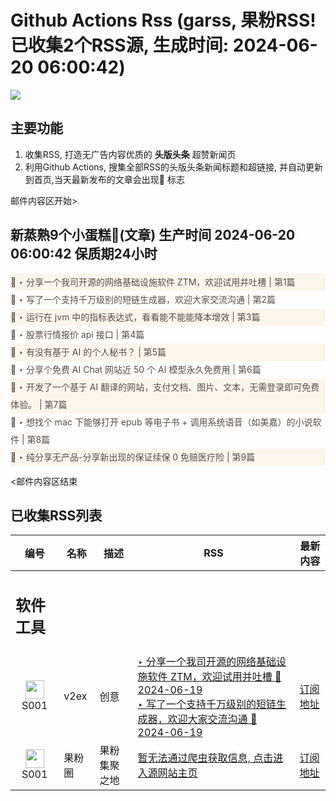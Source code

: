 # Github Actions Rss (garss, 果粉RSS! 已收集2个RSS源, 生成时间: 2024-06-20 06:00:42)

![](https://cdn.jsdelivr.net/gh/xinkeji/garss/_media/ga-rss.png)



## 主要功能
1. 收集RSS, 打造无广告内容优质的 **头版头条** 超赞新闻页
2. 利用Github Actions, 搜集全部RSS的头版头条新闻标题和超链接, 并自动更新到首页,当天最新发布的文章会出现🌈 标志

邮件内容区开始>
<h2>新蒸熟9个小蛋糕🍰(文章) 生产时间 2024-06-20 06:00:42 保质期24小时</h2>

<div style='line-height:3;background-color:#FAF6EA;' ><a href='https://www.v2ex.com/t/1050990#reply4' style="line-height:2;text-decoration:none;display:block;color:#584D49;">🌈 ‣ 分享一个我司开源的网络基础设施软件 ZTM，欢迎试用并吐槽 | 第1篇</a></div><div style='line-height:3;' ><a href='https://www.v2ex.com/t/1050974#reply2' style="line-height:2;text-decoration:none;display:block;color:#584D49;">🌈 ‣ 写了一个支持千万级别的短链生成器，欢迎大家交流沟通 | 第2篇</a></div><div style='line-height:3;background-color:#FAF6EA;' ><a href='https://www.v2ex.com/t/1050986#reply1' style="line-height:2;text-decoration:none;display:block;color:#584D49;">🌈 ‣ 运行在 jvm 中的指标表达式，看看能不能能降本增效 | 第3篇</a></div><div style='line-height:3;' ><a href='https://www.v2ex.com/t/1050962#reply0' style="line-height:2;text-decoration:none;display:block;color:#584D49;">🌈 ‣ 股票行情报价 api 接口 | 第4篇</a></div><div style='line-height:3;background-color:#FAF6EA;' ><a href='https://www.v2ex.com/t/1050795#reply7' style="line-height:2;text-decoration:none;display:block;color:#584D49;">🌈 ‣ 有没有基于 AI 的个人秘书？ | 第5篇</a></div><div style='line-height:3;' ><a href='https://www.v2ex.com/t/1050879#reply0' style="line-height:2;text-decoration:none;display:block;color:#584D49;">🌈 ‣ 分享个免费 AI Chat 网站近 50 个 AI 模型永久免费用 | 第6篇</a></div><div style='line-height:3;background-color:#FAF6EA;' ><a href='https://www.v2ex.com/t/1050857#reply0' style="line-height:2;text-decoration:none;display:block;color:#584D49;">🌈 ‣ 开发了一个基于 AI 翻译的网站，支付文档、图片、文本，无需登录即可免费体验。 | 第7篇</a></div><div style='line-height:3;' ><a href='https://www.v2ex.com/t/1050816#reply4' style="line-height:2;text-decoration:none;display:block;color:#584D49;">🌈 ‣ 想找个 mac 下能够打开 epub 等电子书 + 调用系统语音（如美嘉）的小说软件 | 第8篇</a></div><div style='line-height:3;background-color:#FAF6EA;' ><a href='https://www.v2ex.com/t/1050754#reply0' style="line-height:2;text-decoration:none;display:block;color:#584D49;">🌈 ‣ 纯分享无产品-分享新出现的保证续保 0 免赔医疗险 | 第9篇</a></div>

<邮件内容区结束

## 已收集RSS列表

| 编号 | 名称 | 描述 | RSS | 最新内容 |
| --- | --- | --- | --- | --- |
| <h2 id="软件工具">软件工具</h2> |  |   |  |  |
| <div id="S001" style="text-align: center;"><img src="https://cdn.jsdelivr.net/gh/zhaoolee/garss/_media/favicon/S001.png" width="30px" style="width:30px;height: auto;"/><br><span>S001</span></div> | v2ex | 创意 | [‣ 分享一个我司开源的网络基础设施软件 ZTM，欢迎试用并吐槽 🌈 2024-06-19](https://www.v2ex.com/t/1050990#reply4)<br/>[‣ 写了一个支持千万级别的短链生成器，欢迎大家交流沟通 🌈 2024-06-19](https://www.v2ex.com/t/1050974#reply2) | [订阅地址](https://www.v2ex.com/feed/tab/creative.xml) |
| <div id="S001" style="text-align: center;"><img src="https://cdn.jsdelivr.net/gh/zhaoolee/garss/_media/favicon/S001.png" width="30px" style="width:30px;height: auto;"/><br><span>S001</span></div> | 果粉圈 | 果粉集聚之地 | [暂无法通过爬虫获取信息, 点击进入源网站主页](https://g0f.cn) | [订阅地址](https://g0f.cn/rss.xml) |



